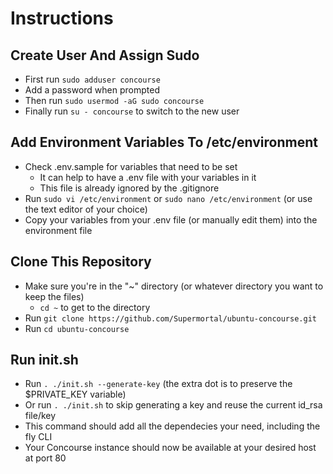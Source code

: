 # Instructions

## Create User And Assign Sudo

* First run `sudo adduser concourse`
* Add a password when prompted
* Then run `sudo usermod -aG sudo concourse`
* Finally run `su - concourse` to switch to the new user

## Add Environment Variables To /etc/environment

* Check .env.sample for variables that need to be set
  * It can help to have a .env file with your variables in it
  * This file is already ignored by the .gitignore
* Run `sudo vi /etc/environment` or `sudo nano /etc/environment` (or use the text editor of your choice)
* Copy your variables from your .env file (or manually edit them) into the environment file

## Clone This Repository

* Make sure you're in the "~" directory (or whatever directory you want to keep the files)
  * `cd ~` to get to the directory
* Run `git clone https://github.com/Supermortal/ubuntu-concourse.git`
* Run `cd ubuntu-concourse`

## Run init.sh

* Run `. ./init.sh --generate-key` (the extra dot is to preserve the $PRIVATE_KEY variable)
* Or run `. ./init.sh` to skip generating a key and reuse the current id_rsa file/key
* This command should add all the dependecies your need, including the fly CLI
* Your Concourse instance should now be available at your desired host at port 80